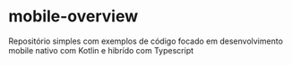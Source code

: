 # mobile-overview
Repositório simples com exemplos de código focado em desenvolvimento mobile nativo com Kotlin e hibrído com Typescript
